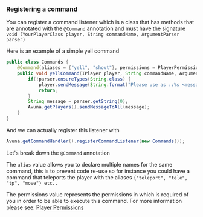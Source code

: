 
### Registering a command  
You can register a command listener which is a class that has methods that are annotated with the `@Command` annotation and must have the signature `void (YourPlayerClass player, String commandName, ArgumentParser parser)`  
  
Here is an example of a simple yell command  
```java  
public class Commands { 
	@Command(aliases = {"yell", "shout"}, permissions = PlayerPermissions.ALL_DONATORS_AND_STAFF) 
	public void yellCommand(IPlayer player, String commandName, ArgumentParser parser) { 
		if(!parser.ensureTypes(String.class) { 			
			player.sendMessage(String.format("Please use as ::%s <message>", commandName)); } 
			return; 
		} 
        String message = parser.getString(0); 
        Avuna.getPlayers().sendMessageToAll(message);
	}
}
 ```
And we can actually register this listener with

```java
Avuna.getCommandHandler().registerCommandListener(new Commands());
```

Let's break down the `@Command` annotation

The `alias` value allows you to declare multiple names for the same command, this is to prevent code re-use so for instance you could have a command that teleports the player with the aliases `{"teleport", "tele", "tp", "move"} etc..`

The permissions value represents the permissions in which is required of you in order to be able to execute this command. For more information please see:
[Player Permissions](https://github.com/LovinLifee/Avuna/blob/master/wiki/player_permissions.md)